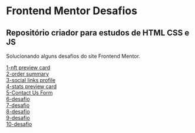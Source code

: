 <h1>Frontend Mentor Desafios</h1>
<h2>Repositório criador para estudos de HTML CSS e JS </h2>
<p>
  Solucionando alguns desafios do site Frontend Mentor.
</p>
<a href="https://bessadeev.github.io/front-end-mentor-challenges-solved/nft-preview-card-component-main">1-nft preview card</a> <br>
<a href="https://bessadeev.github.io/front-end-mentor-challenges-solved/order-summary-component-main/">2-order summary</a> <br>
<a href="https://bessadeev.github.io/front-end-mentor-challenges-solved/social-links-profile-main/">3-social links profile</a> <br>
<a href="https://bessadeev.github.io/front-end-mentor-challenges-solved/stats-preview-card-component-main/">4-stats preview card </a> <br>
<a href="https://bessadeev.github.io/front-end-mentor-challenges-solved/contact-form-main">5-Contact Us Form</a> <br>
<a href="https://bessadeev.github.io/front-end-mentor-challenges-solved/">6-desafio</a> <br>
<a href="https://bessadeev.github.io/front-end-mentor-challenges-solved/">7-desafio</a> <br>
<a href="https://bessadeev.github.io/front-end-mentor-challenges-solved/">8-desafio</a> <br>
<a href="https://bessadeev.github.io/front-end-mentor-challenges-solved/">9-desafio</a> <br>
<a href="https://bessadeev.github.io/front-end-mentor-challenges-solved/">10-desafio</a> <br>
